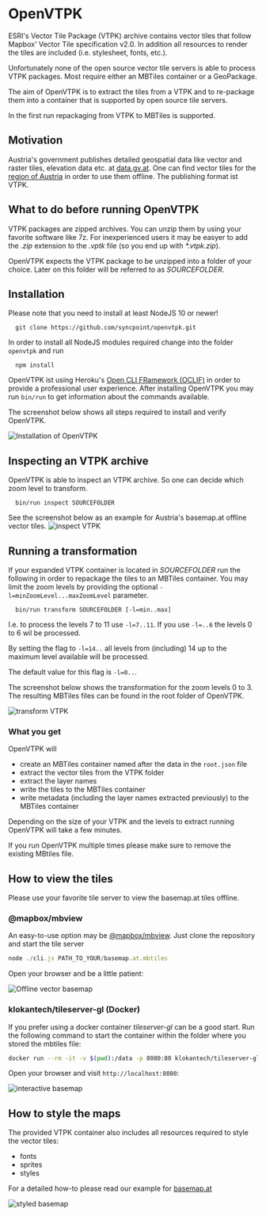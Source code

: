 # OpenVTPK

ESRI's Vector Tile Package (VTPK) archive contains vector tiles that follow Mapbox' Vector Tile specification v2.0. In addition all resources to render the tiles are included (i.e. stylesheet, fonts, etc.).

Unfortunately none of the open source vector tile servers is able to process VTPK packages. Most require either an MBTiles container or a GeoPackage.

The aim of OpenVTPK is to extract the tiles from a VTPK and to re-package them into a container that is supported by open source tile servers.

In the first run repackaging from VTPK to MBTiles is supported.

## Motivation

Austria's government publishes detailed geospatial data like vector and raster tiles, elevation data etc. at [data.gv.at](https://www.data.gv.at/?s=basemap.at). One can find vector tiles for the [region of Austria](https://www.data.gv.at/katalog/dataset/a73befc7-575f-48cb-8eb9-b05172a8c9e3) in order to use them offline. The publishing format ist VTPK.

## What to do before running OpenVTPK

VTPK packages are zipped archives. You can unzip them by using your favorite software like 7z. For inexperienced users it may be easyer to add the _.zip_ extension to the _.vptk_ file (so you end up with _*.vtpk.zip_).

OpenVTPK expects the VTPK package to be unzipped into a folder of your choice. Later on this folder will be referred to as _SOURCEFOLDER_.

## Installation

Please note that you need to install at least NodeJS 10 or newer!

```shell
  git clone https://github.com/syncpoint/openvtpk.git
```
In order to install all NodeJS modules required change into the folder ```openvtpk``` and run

```shell
  npm install
```

OpenVTPK ist using Heroku's [Open CLI FRamework (OCLIF)](https://github.com/oclif/oclif) in order to provide a professional user experience. After installing OpenVTPK you may run ```bin/run``` to get information about the commands available.

The screenshot below shows all steps required to install and verify OpenVTPK.

![Installation of OpenVTPK](images/openvtpk-installation.png)

## Inspecting an VTPK archive

OpenVTPK is able to inspect an VTPK archive. So one can decide which zoom level to transform.

```shell
  bin/run inspect SOURCEFOLDER
```

See the screenshot below as an example for Austria's basemap.at offline vector tiles.
![inspect VTPK](images/openvtpk-inspect.png)

## Running a transformation

If your expanded VTPK container is located in _SOURCEFOLDER_ run the following in order to repackage the tiles to an MBTiles container. You may limit the zoom levels by providing the optional ```-l=minZoomLevel...maxZoomLevel``` parameter.

```shell
  bin/run transform SOURCEFOLDER [-l=min..max]
```

I.e. to process the levels 7 to 11 use ```-l=7..11```.
If you use ```-l=..6``` the levels 0 to 6 wil be processed.

By setting the flag to ```-l=14..``` all levels from (including) 14 up to
the maximum level available will be processed.

The default value for this flag is ```-l=0..```.

The screenshot below shows the transformation for the zoom levels 0 to 3. The resulting MBTiles files can be found in the root folder of OpenVTPK.

![transform VTPK](images/openvtpk-transform.png)

### What you get

OpenVTPK will 

* create an MBTiles container named after the data in the ```root.json``` file
* extract the vector tiles from the VTPK folder
* extract the layer names
* write the tiles to the MBTiles container
* write metadata (including the layer names extracted previously) to the MBTiles container

Depending on the size of your VTPK and the levels to extract running OpenVTPK will take a few minutes.

If you run OpenVTPK multiple times please make sure to remove the existing MBtiles file.

## How to view the tiles

Please use your favorite tile server to view the basemap.at tiles offline. 

### @mapbox/mbview
An easy-to-use option may be [@mapbox/mbview](https://github.com/mapbox/mbview). Just clone the repository and start the tile server

```javascript
node ./cli.js PATH_TO_YOUR/basemap.at.mbtiles
```

Open your browser and be a little patient:

![Offline vector basemap](images/openvtpk-basemap.jpg)

### klokantech/tileserver-gl (Docker)
If you prefer using a docker container _tileserver-gl_ can be a good start. Run the following command to start the container within the folder where you stored the mbtiles file:

```bash
docker run --rm -it -v $(pwd):/data -p 8080:80 klokantech/tileserver-gl
```

Open your browser and visit ```http://localhost:8080```:

![interactive basemap](images/interactive-basemap.jpg)

## How to style the maps

The provided VTPK container also includes all resources required to style the vector tiles:
* fonts
* sprites
* styles 

For a detailed how-to please read our example for [basemap.at](https://github.com/syncpoint/basemap.at)

![styled basemap](images/styled-basemap.jpg)
